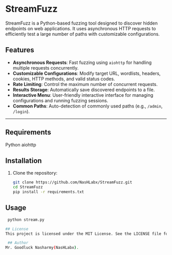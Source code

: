 # StreamFuzz

StreamFuzz is a Python-based fuzzing tool designed to discover hidden endpoints on web applications. It uses asynchronous HTTP requests to efficiently test a large number of paths with customizable configurations.

## Features

- **Asynchronous Requests**: Fast fuzzing using `aiohttp` for handling multiple requests concurrently.
- **Customizable Configurations**: Modify target URL, wordlists, headers, cookies, HTTP methods, and valid status codes.
- **Rate Limiting**: Control the maximum number of concurrent requests.
- **Results Storage**: Automatically save discovered endpoints to a file.
- **Interactive Menu**: User-friendly interactive interface for managing configurations and running fuzzing sessions.
- **Common Paths**: Auto-detection of commonly used paths (e.g., `/admin`, `/login`).

---
## Requirements
Python
aiohttp

## Installation

1. Clone the repository:
   ```bash
   git clone https://github.com/NasHLabx/StreamFuzz.git
   cd StreamFuzz
   pip install -r requirements.txt

 ## Usage  
```bash
 python stream.py 

## License
This project is licensed under the MIT License. See the LICENSE file for details

 ## Author
Mr. Goodluck Nasharmy(NasHLabx).
